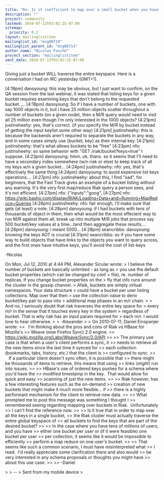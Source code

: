```yaml
---
title: "Re: Is it inefficient to map over a small bucket when you have 	millions of other buckets?"
description: ""
project: community
lastmod: 2010-07-13T03:02:25-07:00
sitemap:
  priority: 0.2
layout: mailinglistitem
mailinglist_id: "msg00719"
mailinglist_parent_id: "msg00714"
author_name: "Nicolas Fouché"
project_section: "mailinglistitem"
sent_date: 2010-07-13T03:02:25-07:00
---
```



Giving just a bucket WILL traverse the entire keyspace.
Here is a conversation I had on IRC yesterday (GMT+1).

[4:18pm] danoyoung: this may be obvious, but I just want to confirm,
on the QA session from the last webinar, it was stated that listing
keys for a given bucket requires examining keys that don't belong to
the requested bucket.....
[4:18pm] danoyoung: So if I have a number of buckets, one with say
1000 objects in it, but I have 25 million objects scatter throughout a
number of buckets (on a given node), then a M/R query would need to
visit all 25 million even though I'm only interested in the 1000
objects?
[4:21pm] justinsheehy: yes, that's correct. (if you specify the M/R
by bucket instead of getting the input keylist some other way)
[4:21pm] justinsheehy: this is because the backends aren't required to
separate the buckets in any way, and in some cases simply use {bucket,
key} as their internal key.
[4:21pm] justinsheehy: that's what allows buckets to be "free"
[4:23pm] nfo: justinsheehy: so same behavior with "GET
/riak/bucket?keys=true" I suppose.
[4:23pm] danoyoung: hmm..ok, thanx. so it seems that I'll need to have
a secondary index somewhere (w/n riak or else) to keep track of all my
keys w/n a given bucket...
[4:24pm] justinsheehy: nfo: yes, that's effectively the same thing
[4:24pm] danoyoung: to avoid expensive list keys operations....
[4:27pm] nfo: justinsheehy: about this, I find "sad", for beginners,
that the Fast Track gives an example of a bucket listing without any
warning. It's the very first map/reduce Riak query a person sees, and
it's not efficient.
[4:27pm] nfo: {"inputs":"goog",
[4:27pm] nfo: 
https://wiki.basho.com/display/RIAK/Loading+Data+and+Running+MapReduce+Queries
[4:28pm] justinsheehy: nfo: fair enough, I'll make sure that gets (at
least) a note.
[4:28pm] danoyoung: if I had buckets with tens of thousands of object
in them, then what would be the most effecient way to run M/R against
them all, break up into multiple M/R jobs that process say 500
bucket/key values at a time...tand then aggregate these results....
[4:28pm] danoyoung: i meant 5000...
[4:28pm] seancribbs: danoyoung: knowing the keys AOT is crucial
[4:31pm] seancribbs: so if you have some way to build objects that
have links to the objects you want to query across, and the first ones
have intuitive keys, you'll avoid the cost of list-keys

-Nicolas

On Mon, Jul 12, 2010 at 4:44 PM, Alexander Sicular  wrote:
&gt; I believe the number of buckets are basically unlimited - as long as
&gt; you use the default bucket properties (which can be changed by conf
&gt; file), re. number of replicas. If you change bucket properties on the
&gt; fly that info runs around the cluster in the gossip channel.
&gt; Afaik, buckets are simply virtual namespaces. Your data structure
&gt; could have a bucket per user listing collections. Map over that then
&gt; use the collection value to deriv bucket/key pair to pass into
&gt; additional map phases in an m/r chain.
&gt;
&gt; And no, I seriously doubt that riak traverses the entire key space for
&gt; every m/r in the sense that it touches every key in the system
&gt; regardless of bucket. That is why riak has an input param required for
&gt; each m/r. I would love to hear otherwise.
&gt;
&gt; -Alexander
&gt;
&gt; On 2010-07-11, Daniel Einspanjer  wrote:
&gt;&gt;   I'm thinking about the pros and cons of Riak vs HBase for Mozilla's
&gt;&gt; Weave (now Firefox Sync) 2.0 engine.
&gt;&gt; https://wiki.mozilla.org/Labs/Weave/Sync/2.0/API
&gt;&gt;
&gt;&gt; The primary use case is that when a user's client performs a sync, it
&gt;&gt; needs to retrieve all the new items since the last time it synced for
&gt;&gt; each collection (bookmarks, tabs, history, etc.) that the client is
&gt;&gt; configured to sync.
&gt;&gt;      If a particular client doesn't sync often, it is possible that
&gt;&gt; there might be thousands of items to retrieve, this means that using
&gt;&gt; links \\*might\\* run into issues.
&gt;&gt;
&gt;&gt; HBase's use of ordered keys pushes for a schema where you'd have the
&gt;&gt; modified timestamp in the key.  That would allow for quick and easy
&gt;&gt; scanning of just the new items.
&gt;&gt;
&gt;&gt; Riak however, has a few interesting features such as the on-demand
&gt;&gt; creation of new buckets that might make it much more flexible... if
&gt;&gt; there is a highly performant mechanism for the client to retrieve new data.
&gt;&gt;
&gt;&gt; What prompted me to post this message was something I thought I
&gt;&gt; remembered seeing regarding mapping over buckets in Riak.  Unfortunately
&gt;&gt; I can't find the reference now.
&gt;&gt;
&gt;&gt; Is it true that in order to map over all the keys in a single bucket,
&gt;&gt; the Riak cluster must actually traverse the entire global keyspace of
&gt;&gt; all buckets to find the keys that are part of the desired bucket?
&gt;&gt;
&gt;&gt; In the case where you have tens of millions of users, and you have
&gt;&gt; either one bucket per user or (if it were feasible) one bucket per user
&gt;&gt; per collection, it seems like it would be impossible to efficiently
&gt;&gt; perform a map reduce on one user's bucket.
&gt;&gt;
&gt;&gt; That seems like such a common scenario, I must have misinterpreted what
&gt;&gt; I read.  I'd really appreciate some clarification there and also would
&gt;&gt; be very interested in any schema proposals or thoughts you might have
&gt;&gt; about this use case.
&gt;&gt;
&gt;&gt; -Daniel

&gt;
&gt; --
&gt; Sent from my mobile device
&gt;
